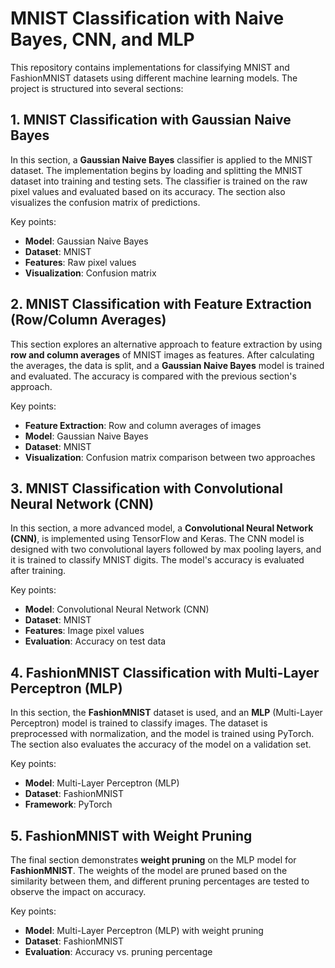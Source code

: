 # MNIST Classification with Naive Bayes, CNN, and MLP

This repository contains implementations for classifying MNIST and FashionMNIST datasets using different machine learning models. The project is structured into several sections:

## **1. MNIST Classification with Gaussian Naive Bayes**
In this section, a **Gaussian Naive Bayes** classifier is applied to the MNIST dataset. The implementation begins by loading and splitting the MNIST dataset into training and testing sets. The classifier is trained on the raw pixel values and evaluated based on its accuracy. The section also visualizes the confusion matrix of predictions.

Key points:
- **Model**: Gaussian Naive Bayes
- **Dataset**: MNIST
- **Features**: Raw pixel values
- **Visualization**: Confusion matrix

## **2. MNIST Classification with Feature Extraction (Row/Column Averages)**
This section explores an alternative approach to feature extraction by using **row and column averages** of MNIST images as features. After calculating the averages, the data is split, and a **Gaussian Naive Bayes** model is trained and evaluated. The accuracy is compared with the previous section's approach.

Key points:
- **Feature Extraction**: Row and column averages of images
- **Model**: Gaussian Naive Bayes
- **Dataset**: MNIST
- **Visualization**: Confusion matrix comparison between two approaches

## **3. MNIST Classification with Convolutional Neural Network (CNN)**
In this section, a more advanced model, a **Convolutional Neural Network (CNN)**, is implemented using TensorFlow and Keras. The CNN model is designed with two convolutional layers followed by max pooling layers, and it is trained to classify MNIST digits. The model's accuracy is evaluated after training.

Key points:
- **Model**: Convolutional Neural Network (CNN)
- **Dataset**: MNIST
- **Features**: Image pixel values
- **Evaluation**: Accuracy on test data

## **4. FashionMNIST Classification with Multi-Layer Perceptron (MLP)**
In this section, the **FashionMNIST** dataset is used, and an **MLP** (Multi-Layer Perceptron) model is trained to classify images. The dataset is preprocessed with normalization, and the model is trained using PyTorch. The section also evaluates the accuracy of the model on a validation set.

Key points:
- **Model**: Multi-Layer Perceptron (MLP)
- **Dataset**: FashionMNIST
- **Framework**: PyTorch

## **5. FashionMNIST with Weight Pruning**
The final section demonstrates **weight pruning** on the MLP model for **FashionMNIST**. The weights of the model are pruned based on the similarity between them, and different pruning percentages are tested to observe the impact on accuracy.

Key points:
- **Model**: Multi-Layer Perceptron (MLP) with weight pruning
- **Dataset**: FashionMNIST
- **Evaluation**: Accuracy vs. pruning percentage
